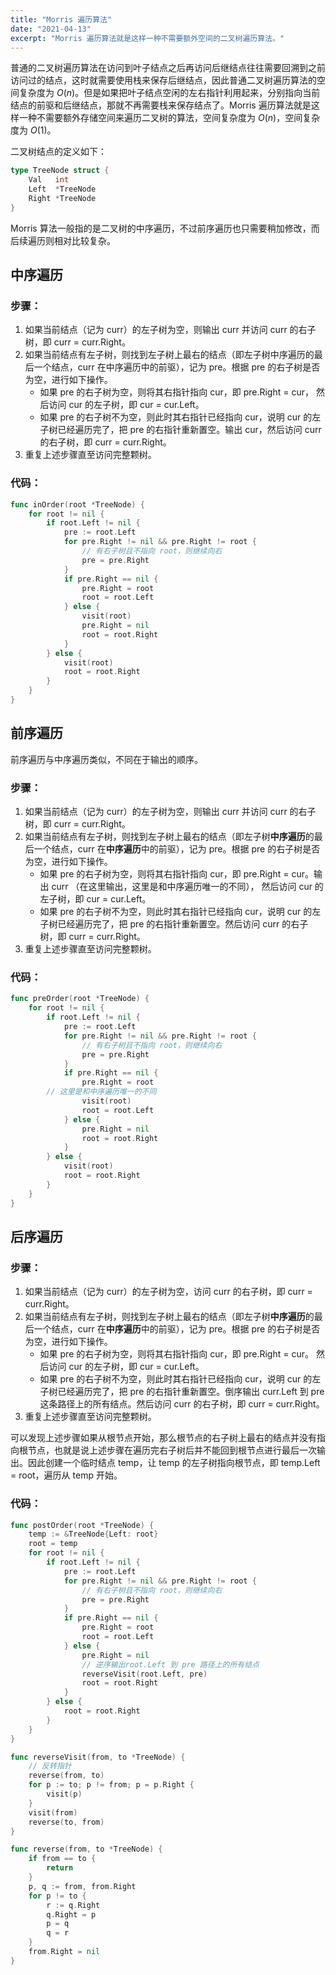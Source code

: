 ```yaml
---
title: "Morris 遍历算法"
date: "2021-04-13"
excerpt: "Morris 遍历算法就是这样一种不需要额外空间的二叉树遍历算法。"
---
```


普通的二叉树遍历算法在访问到叶子结点之后再访问后继结点往往需要回溯到之前访问过的结点，这时就需要使用栈来保存后继结点，因此普通二叉树遍历算法的空间复杂度为 $O(n)$。但是如果把叶子结点空闲的左右指针利用起来，分别指向当前结点的前驱和后继结点，那就不再需要栈来保存结点了。Morris 遍历算法就是这样一种不需要额外存储空间来遍历二叉树的算法，空间复杂度为 $O(n)$，空间复杂度为 $O(1)$。

二叉树结点的定义如下：

```go
type TreeNode struct {
	Val   int
	Left  *TreeNode
	Right *TreeNode
}
```

Morris 算法一般指的是二叉树的中序遍历，不过前序遍历也只需要稍加修改，而后续遍历则相对比较复杂。

## 中序遍历

### 步骤：

1. 如果当前结点（记为 curr）的左子树为空，则输出 curr 并访问 curr 的右子树，即 curr = curr.Right。
2. 如果当前结点有左子树，则找到左子树上最右的结点（即左子树中序遍历的最后一个结点，curr 在中序遍历中的前驱），记为 pre。根据 pre 的右子树是否为空，进行如下操作。
    - 如果 pre 的右子树为空，则将其右指针指向 cur，即 pre.Right = cur， 然后访问 cur 的左子树，即 cur = cur.Left。
    - 如果 pre 的右子树不为空，则此时其右指针已经指向 cur，说明 cur 的左子树已经遍历完了，把 pre 的右指针重新置空。输出 cur，然后访问 curr 的右子树，即 curr = curr.Right。
3. 重复上述步骤直至访问完整颗树。

### 代码：

```go
func inOrder(root *TreeNode) {
	for root != nil {
		if root.Left != nil {
			pre := root.Left
			for pre.Right != nil && pre.Right != root {
				// 有右子树且不指向 root，则继续向右
				pre = pre.Right
			}
			if pre.Right == nil {
				pre.Right = root
				root = root.Left
			} else {
				visit(root)
				pre.Right = nil
				root = root.Right
			}
		} else {
			visit(root)
			root = root.Right
		}
	}
}
```

## 前序遍历

前序遍历与中序遍历类似，不同在于输出的顺序。

### 步骤：

1. 如果当前结点（记为 curr）的左子树为空，则输出 curr 并访问 curr 的右子树，即 curr = curr.Right。
2. 如果当前结点有左子树，则找到左子树上最右的结点（即左子树**中序遍历**的最后一个结点，curr 在**中序遍历**中的前驱），记为 pre。根据 pre 的右子树是否为空，进行如下操作。
    - 如果 pre 的右子树为空，则将其右指针指向 cur，即 pre.Right = cur。输出 curr （在这里输出，这里是和中序遍历唯一的不同）， 然后访问 cur 的左子树，即 cur = cur.Left。
    - 如果 pre 的右子树不为空，则此时其右指针已经指向 cur，说明 cur 的左子树已经遍历完了，把 pre 的右指针重新置空。然后访问 curr 的右子树，即 curr = curr.Right。
3. 重复上述步骤直至访问完整颗树。

### 代码：

```go
func preOrder(root *TreeNode) {
	for root != nil {
		if root.Left != nil {
			pre := root.Left
			for pre.Right != nil && pre.Right != root {
				// 有右子树且不指向 root，则继续向右
				pre = pre.Right
			}
			if pre.Right == nil {
				pre.Right = root
        // 这里是和中序遍历唯一的不同
				visit(root)
				root = root.Left
			} else {
				pre.Right = nil
				root = root.Right
			}
		} else {
			visit(root)
			root = root.Right
		}
	}
}
```

## 后序遍历

### 步骤：

1. 如果当前结点（记为 curr）的左子树为空，访问 curr 的右子树，即 curr = curr.Right。
2. 如果当前结点有左子树，则找到左子树上最右的结点（即左子树**中序遍历**的最后一个结点，curr 在**中序遍历**中的前驱），记为 pre。根据 pre 的右子树是否为空，进行如下操作。
    - 如果 pre 的右子树为空，则将其右指针指向 cur，即 pre.Right = cur。 然后访问 cur 的左子树，即 cur = cur.Left。
    - 如果 pre 的右子树不为空，则此时其右指针已经指向 cur，说明 cur 的左子树已经遍历完了，把 pre 的右指针重新置空。倒序输出 curr.Left 到 pre 这条路径上的所有结点。然后访问 curr 的右子树，即 curr = curr.Right。
3. 重复上述步骤直至访问完整颗树。

可以发现上述步骤如果从根节点开始，那么根节点的右子树上最右的结点并没有指向根节点，也就是说上述步骤在遍历完右子树后并不能回到根节点进行最后一次输出。因此创建一个临时结点 temp，让 temp 的左子树指向根节点，即 temp.Left = root，遍历从 temp 开始。

### 代码：

```go
func postOrder(root *TreeNode) {
	temp := &TreeNode{Left: root}
	root = temp
	for root != nil {
		if root.Left != nil {
			pre := root.Left
			for pre.Right != nil && pre.Right != root {
				// 有右子树且不指向 root，则继续向右
				pre = pre.Right
			}
			if pre.Right == nil {
				pre.Right = root
				root = root.Left
			} else {
				pre.Right = nil
				// 逆序输出root.Left 到 pre 路径上的所有结点
				reverseVisit(root.Left, pre)
				root = root.Right
			}
		} else {
			root = root.Right
		}
	}
}

func reverseVisit(from, to *TreeNode) {
	// 反转指针
	reverse(from, to)
	for p := to; p != from; p = p.Right {
		visit(p)
	}
	visit(from)
	reverse(to, from)
}

func reverse(from, to *TreeNode) {
	if from == to {
		return
	}
	p, q := from, from.Right
	for p != to {
		r := q.Right
		q.Right = p
		p = q
		q = r
	}
	from.Right = nil
}
```
